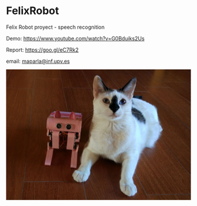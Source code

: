 # FelixRobot

Felix Robot proyect - speech recognition

Demo: https://www.youtube.com/watch?v=G0Bduiks2Us

Report: https://goo.gl/eC7Rk2

email: maparla@inf.upv.es

![Image of Siri and Felix](pics/siri_felix.jpg)
